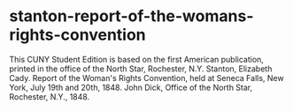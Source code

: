 # stanton-report-of-the-womans-rights-convention
This CUNY Student Edition is based on the first American publication, printed in the office of the North Star,  Rochester, N.Y. Stanton, Elizabeth Cady. Report of the Woman's Rights Convention, held at Seneca Falls, New York, July 19th and 20th, 1848. John Dick, Office of the North Star, Rochester, N.Y., 1848.
